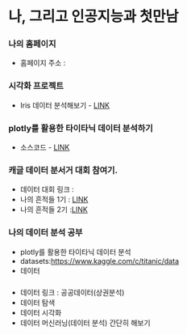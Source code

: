# 나, 그리고 인공지능과 첫만남

### 나의 홈페이지
   * 홈페이지 주소 : 

### 시각화 프로젝트
   * Iris 데이터 분석해보기 - [LINK](https://ldjwj.github.io/myDataAnalysis/01_titanic_EDA.html)
   
### plotly를 활용한 타이타닉 데이터 분석하기
   * 소스코드 - [LINK](https://github.com/jskim3005/AI_class/blob/main/jskim_plotly_Titanic.pdf)
   
### 캐글 데이터 분서거 대회 참여기.
   * 데이터 대회 링크 :
   * 나의 흔적들 1기 : [LINK](https://ldjwj.github.io/myDataAnalysis/01_titanic_EDA.html)
   * 나의 흔적들 2기 :[LINK](https://ldjwj.github.io/myDataAnalysis/01_titanic_EDA.html)
  
   
### 나의 데이터 분석 공부
   * plotly를 활용한 타이타닉 데이터 분석
   * datasets:https://www.kaggle.com/c/titanic/data
   * 데이터 
   
###
   * 데이터 링크 : 공공데이터(상권분석)
   * 데이터 탐색
   * 데이터 시각화
   * 데이터 머신러닝(데이터 분석) 간단히 해보기
   
   
   
